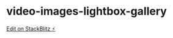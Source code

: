 # video-images-lightbox-gallery

[Edit on StackBlitz ⚡️](https://stackblitz.com/edit/angular-ivy-z2kpig)